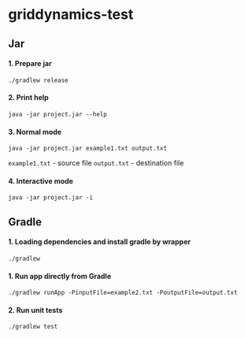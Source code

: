 # griddynamics-test

## Jar

#### 1. Prepare jar

```
./gradlew release
```

#### 2. Print help

```
java -jar project.jar --help
```

#### 3. Normal mode

```
java -jar project.jar example1.txt output.txt
```

`example1.txt` - source file
`output.txt` - destination file

#### 4. Interactive mode

```
java -jar project.jar -i
```

## Gradle

#### 1. Loading dependencies and install gradle by wrapper

```
./gradlew
```

#### 1. Run app directly from Gradle

```
./gradlew runApp -PinputFile=example2.txt -PoutputFile=output.txt
```

#### 2. Run unit tests

```
./gradlew test
```
